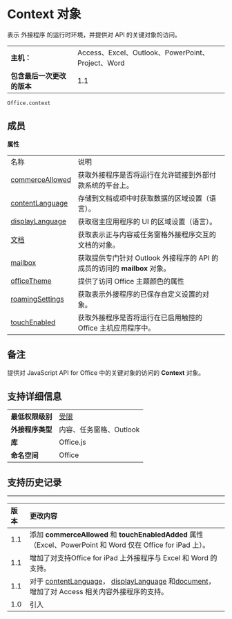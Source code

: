 
# Context 对象
表示 外接程序 的运行时环境，并提供对 API 的关键对象的访问。

|||
|:-----|:-----|
|**主机：**|Access、Excel、Outlook、PowerPoint、Project、Word|
|**包含最后一次更改的版本**|1.1|

```
Office.context
```


## 成员


**属性**

|||
|:-----|:-----|
|名称|说明|
|[commerceAllowed](../../reference/shared/office.context.commerceallowed.md)|获取外接程序是否将运行在允许链接到外部付款系统的平台上。|
|[contentLanguage](../../reference/shared/office.context.contentlanguage.md)|存储到文档或项中时获取数据的区域设置（语言）。|
|[displayLanguage](../../reference/shared/office.context.displaylanguage.md)|获取宿主应用程序的 UI 的区域设置（语言）。|
|[文档](../../reference/shared/office.context.document.md)|获取表示正与内容或任务窗格外接程序交互的文档的对象。|
|[mailbox](../../reference/shared/office.context.mailbox.md)|获取提供专门针对 Outlook 外接程序的 API 的成员的访问的  **mailbox** 对象。|
|[officeTheme](../../reference/shared/office.context.officetheme.md)|提供了访问 Office 主题颜色的属性|
|[roamingSettings](../../reference/shared/office.context.roamingsettings.md)|获取表示外接程序的已保存自定义设置的对象。|
|[touchEnabled](../../reference/shared/office.context.touchenabled.md)|获取外接程序是否将运行在已启用触控的 Office 主机应用程序中。|

## 备注

提供对 JavaScript API for Office 中的关键对象的访问的  **Context** 对象。


## 支持详细信息



|||
|:-----|:-----|
|**最低权限级别**|[受限](../../docs/develop/requesting-permissions-for-api-use-in-content-and-task-pane-add-ins.md)|
|**外接程序类型**|内容、任务窗格、Outlook|
|**库**|Office.js|
|**命名空间**|Office|

## 支持历史记录



****


|**版本**|**更改内容**|
|:-----|:-----|
|1.1|添加  **commerceAllowed** 和 **touchEnabledAdded** 属性（Excel、PowerPoint 和 Word 仅在 Office for iPad 上）。|
|1.1|增加了对支持Office for iPad 上外接程序与 Excel 和 Word 的支持。|
|1.1|对于 [contentLanguage](../../reference/shared/office.context.contentlanguage.md)， [displayLanguage](../../reference/shared/office.context.displaylanguage.md) 和[document](../../reference/shared/office.context.document.md)，增加了对 Access 相关内容外接程序的支持。|
|1.0|引入|
